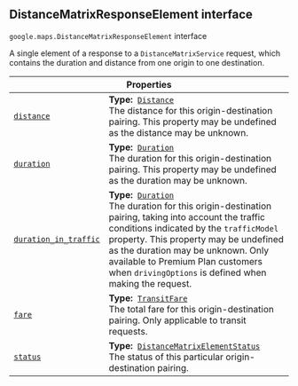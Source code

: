 
<h2 id="DistanceMatrixResponseElement">DistanceMatrixResponseElement interface</h2>
<p>
<code><span itemprop="path">google.maps</span>.<span itemprop="name">DistanceMatrixResponseElement</span></code>
interface
</p>
<p>A single element of a response to a <code>DistanceMatrixService</code> request, which contains the duration and distance from one origin to one destination.</p>
<div class="devsite-table-wrapper"><table class="properties responsive" summary="interface DistanceMatrixResponseElement - Properties">
<thead>
<tr><th colspan="2">Properties</th>
</tr></thead>
<tbody>
<tr id="DistanceMatrixResponseElement.distance">
<td itemprop="property"><code><a class="secret-link" href="#DistanceMatrixResponseElement.distance"><span>distance</span></a></code></td>
<td><div><strong>Type:</strong>&nbsp; <code><a href="Distance.md">Distance</a></code></div>
<div class="desc">The distance for this origin-destination pairing. This property may be undefined as the distance may be unknown.</div></td>
</tr>
<tr id="DistanceMatrixResponseElement.duration">
<td itemprop="property"><code><a class="secret-link" href="#DistanceMatrixResponseElement.duration"><span>duration</span></a></code></td>
<td><div><strong>Type:</strong>&nbsp; <code><a href="Duration.md">Duration</a></code></div>
<div class="desc">The duration for this origin-destination pairing. This property may be undefined as the duration may be unknown.</div></td>
</tr>
<tr id="DistanceMatrixResponseElement.duration_in_traffic">
<td itemprop="property"><code><a class="secret-link" href="#DistanceMatrixResponseElement.duration_in_traffic"><span>duration_in_traffic</span></a></code></td>
<td><div><strong>Type:</strong>&nbsp; <code><a href="Duration.md">Duration</a></code></div>
<div class="desc">The duration for this origin-destination pairing, taking into account the traffic conditions indicated by the <code>trafficModel</code> property. This property may be undefined as the duration may be unknown. Only available to Premium Plan customers when <code>drivingOptions</code> is defined when making the request.</div></td>
</tr>
<tr id="DistanceMatrixResponseElement.fare">
<td itemprop="property"><code><a class="secret-link" href="#DistanceMatrixResponseElement.fare"><span>fare</span></a></code></td>
<td><div><strong>Type:</strong>&nbsp; <code><a href="TransitFare.md">TransitFare</a></code></div>
<div class="desc">The total fare for this origin-destination pairing. Only applicable to transit requests.</div></td>
</tr>
<tr id="DistanceMatrixResponseElement.status">
<td itemprop="property"><code><a class="secret-link" href="#DistanceMatrixResponseElement.status"><span>status</span></a></code></td>
<td><div><strong>Type:</strong>&nbsp; <code><a href="DistanceMatrixElementStatus.md">DistanceMatrixElementStatus</a></code></div>
<div class="desc">The status of this particular origin-destination pairing.</div></td>
</tr>
</tbody>
</table></div>
